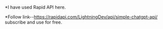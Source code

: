 *I have used Rapid API here.

*Follow  link--https://rapidapi.com/LightningDev/api/simple-chatgpt-api/ subscribe and use for free.

